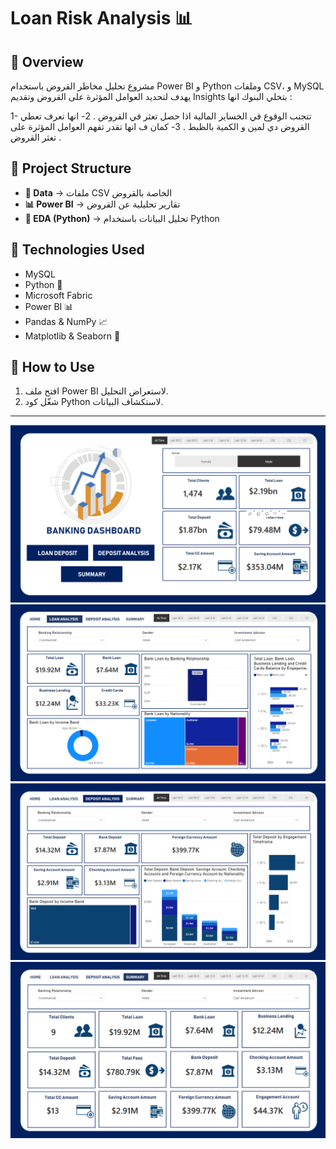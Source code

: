 # Loan Risk Analysis 📊

## 📝 Overview  
مشروع تحليل مخاطر القروض باستخدام Power BI و Python وملفات CSV، و MySQL  يهدف لتحديد العوامل المؤثرة على القروض وتقديم Insights بتخلي البنوك انها :

1- تتجنب الوقوع في الخساير المالية اذا حصل تعثر في القروض .
2- انها تعرف تعطي القروض دي لمين و الكمية بالظبط .
3- كمان ف انها تقدر تفهم العوامل المؤثرة على تعثر القروض .
## 📂 Project Structure  
- **📁 Data** → ملفات CSV الخاصة بالقروض  
- **📊 Power BI** → تقارير تحليلية عن القروض  
- **📜 EDA (Python)** → تحليل البيانات باستخدام Python  

## 🚀 Technologies Used
- MySQL
- Python 🐍
- Microsoft Fabric   
- Power BI 📊  
- Pandas & NumPy 📈  
- Matplotlib & Seaborn 🎨  

## 📌 How to Use  
1. افتح ملف Power BI لاستعراض التحليل.  
2. شغّل كود Python لاستكشاف البيانات.  

---
![Dashboard](https://github.com/gangsterZeyad/Loan-Risk-Analysis-/raw/main/1.png)
![Dashboard](https://github.com/gangsterZeyad/Loan-Risk-Analysis-/raw/main/2.png)
![Dashboard](https://github.com/gangsterZeyad/Loan-Risk-Analysis-/raw/main/3.png)
![Dashboard](https://github.com/gangsterZeyad/Loan-Risk-Analysis-/raw/main/4.png)
